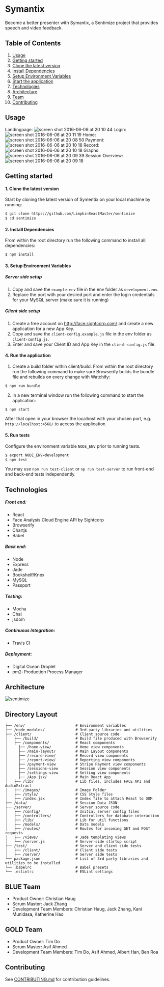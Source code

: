 # Symantix

  Become a better presenter with Symantix, a Sentimize project that provides speech and video feedback.

## Table of Contents
1. [Usage](#Usage)
2. [Getting started](#Getting-Started)
  1. [Clone the latest version](#Installing-Dependencies)
  2. [Install Dependencies](#Installing-Dependencies)
  3. [Setup Environment Variables](#Environment-Variables)
  4. [Start the application](#Start-application)
3. [Technologies](#Technologies)
4. [Architecture](#Architecture)
5. [Team](#Team)
6. [Contributing](#Contributing)

## Usage

Landingpage:
![screen shot 2016-06-06 at 20 10 44](http://s33.postimg.org/5nqob4l7j/image.png)
Login:
![screen shot 2016-06-06 at 20 11 19](http://s33.postimg.org/7czrj70wv/image.png)
Home:
![screen shot 2016-06-06 at 20 08 50](http://s33.postimg.org/w2oov2t7j/image.png)
Payment:
![screen shot 2016-06-06 at 20 10 18](http://s33.postimg.org/veb8ye53z/image.png)
Record:
![screen shot 2016-06-06 at 20 10 18](http://s33.postimg.org/veb8ye53z/image.png)
Graphs:
![screen shot 2016-06-06 at 20 09 39](http://s33.postimg.org/veb8ye53z/image.png)
Session Overview:
![screen shot 2016-06-06 at 20 09 18](http://s33.postimg.org/veb8ye53z/image.png)

## Getting started

#### 1. Clone the latest version

  Start by cloning the latest version of Symentix on your local machine by running:

  ```sh
  $ git clone https://github.com/LimpkinBeastMaster/sentimize
  $ cd sentimize
  ```

#### 2. Install Dependencies
  From within the root directory run the following command to install all dependencies:

  ```sh
  $ npm install
  ```

#### 3. Setup Environment Variables

##### Server side setup

  1. Copy and save the  ``` example.env ``` file in the env folder as ``` development.env ```.
  2. Replace the port with your desired port and enter the login credentials for your MySQL server (make sure it is running)

##### Client side setup

  1. Create a free account on http://face.sightcorp.com/ and create a new application for a new App Key.
  2. Copy and save the  ``` client-config.example.js ``` file in the env folder as ``` client-config.js ```.
  3. Enter and save your Client ID and App Key in the ``` client-config.js ``` file.

#### 4. Run the application

  1. Create a build folder within client/build. From within the root directory run the following command to make sure Browserify builds the bundle file and rebuilds on every change with Watchify:

  ```sh
  $ npm run bundle
  ```

  2. In a new terminal window run the following command to start the application:

  ```sh
  $ npm start
  ```

  After that open in your browser the localhost with your chosen port, e.g. ``` http://localhost:4568/ ``` to access the application.

#### 5. Run tests

  Configure the environment variable `NODE_ENV` prior to running tests.

   ```sh
  $ export NODE_ENV=development
  $ npm test
  ```

  You may use `npm run test-client` or `np run test-server` to run front-end and back-end tests independently.

## Technologies

##### Front end:
- React
- Face Analysis Cloud Engine API by Sightcorp
- Browserify
- Chartjs
- Babel

##### Back end:
- Node
- Express
- Jade
- Bookshelf/Knex
- MySQL
- Passport

##### Testing:
- Mocha
- Chai
- jsdom

##### Continuous Integration:
- Travis CI

##### Deployment:
- Digital Ocean Droplet
- pm2: Production Process Manager

## Architecture
![sentimize](https://cloud.githubusercontent.com/assets/10008938/15795587/c0bfd19a-29a7-11e6-9402-de7dabdf1526.png)

<!-- ### Database Schema
<b> to be added </b> -->

## Directory Layout
```
├── /env/                       # Environment variables
├── /node_modules/              # 3rd-party libraries and utilities
├── /client/                    # Client source code
│   ├── /build/                 # Build file produced with Browserify
│   ├── /components/            # React components
│     ├── /home-view/           # Home view components
│     ├── /main-layout/         # Main Layout components
│     ├── /record-view/         # Record view components
│     ├── /report-view/         # Reporting view components
│     ├── /payment-view         # Stripe Payment view components
│     ├── /sessions-view        # Session view components
│     ├── /settings-view        # Setting view components
│     ├── /App.jsx/             # Main React App
│   ├── /lib/                   # Lib files, includes FACE API and AudioExtract
│   ├── /images/                # Image Folder
│   ├── /style/                 # CSS Style files
│   ├── /index.jsx              # Index file to attach React to DOM
├── /data/                      # Session Data JSON
├── /server/                    # Server source code
│   ├── /config/                # Initial server config files
│   ├── /controllers/           # Controllers for database interaction
│   ├── /lib/                   # Lib for util functions
│   ├── /models/                # Data models
│   ├── /routes/                # Routes for incoming GET and POST requests
│   ├── /views/                 # Jade templating views
│   └── /server.js              # Server-side startup script
├── /test/                      # Server and client side tests
│   ├── /client/                # Client side tests
│   ├── /server/                # Server side tests
└── package.json                # List of 3rd party libraries and utilities to be installed
└── .babelrc                    # Babel presets
└── .eslintrc                   # ESLint settings
```

## BLUE Team
  - Product Owner:            Christian Haug
  - Scrum Master:             Jack Zhang
  - Development Team Members: Christian Haug, Jack Zhang, Kani Munidasa, Katherine Hao

## GOLD Team
  - Product Owner:            Tim Do
  - Scrum Master:             Asif Ahmed
  - Development Team Members: Tim Do, Asif Ahmed, Albert Han, Ben Roa

## Contributing
See [CONTRIBUTING.md](CONTRIBUTING.md) for contribution guidelines.
